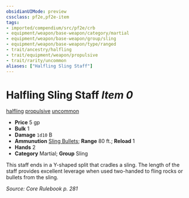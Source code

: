 ```yaml
---
obsidianUIMode: preview
cssclass: pf2e,pf2e-item
tags:
- imported/compendium/src/pf2e/crb
- equipment/weapon/base-weapon/category/martial
- equipment/weapon/base-weapon/group/sling
- equipment/weapon/base-weapon/type/ranged
- trait/ancestry/halfling
- trait/equipment/weapon/propulsive
- trait/rarity/uncommon
aliases: ["Halfling Sling Staff"]
---
```

# Halfling Sling Staff *Item 0*  
[halfling](halfling.md)  [propulsive](propulsive.md)  [uncommon](uncommon.md)  

- **Price** 5 gp
- **Bulk** 1
- **Damage** `1d10` B
- **Ammunution** [Sling Bullets](sling-bullets.md); **Range** 80 ft.; **Reload** 1
- **Hands** 2
- **Category** Martial; **Group** Sling 

This staff ends in a Y-shaped split that cradles a sling. The length of the staff provides excellent leverage when used two-handed to fling rocks or bullets from the sling.

*Source: Core Rulebook p. 281*